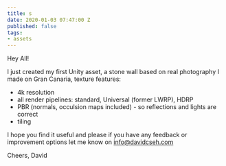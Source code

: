 ```yaml
---
title: s
date: 2020-01-03 07:47:00 Z
published: false
tags:
- assets
---
```


Hey All!

I just created my first Unity asset, a stone wall based on real photography I made on Gran Canaria, texture features:
* 4k resolution
* all render pipelines: standard, Universal (former LWRP), HDRP
* PBR (normals, occulsion maps included) - so reflections and lights are correct
* tiling

I hope you find it useful and please if you have any feedback or improvement options let me know on [info@davidcseh.com](info@davidcseh.com)

Cheers,
David